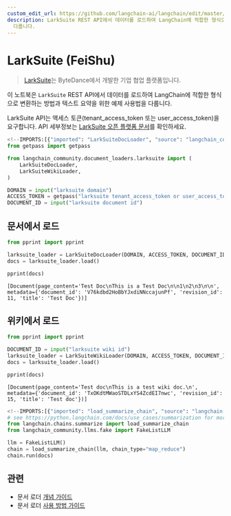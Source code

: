 ```yaml
---
custom_edit_url: https://github.com/langchain-ai/langchain/edit/master/docs/docs/integrations/document_loaders/larksuite.ipynb
description: LarkSuite REST API에서 데이터를 로드하여 LangChain에 적합한 형식으로 변환하는 방법과 텍스트 요약 예제를
  다룹니다.
---
```


# LarkSuite (FeiShu)

> [LarkSuite](https://www.larksuite.com/)는 ByteDance에서 개발한 기업 협업 플랫폼입니다.

이 노트북은 `LarkSuite` REST API에서 데이터를 로드하여 LangChain에 적합한 형식으로 변환하는 방법과 텍스트 요약을 위한 예제 사용법을 다룹니다.

LarkSuite API는 액세스 토큰(tenant_access_token 또는 user_access_token)을 요구합니다. API 세부정보는 [LarkSuite 오픈 플랫폼 문서](https://open.larksuite.com/document)를 확인하세요.

```python
<!--IMPORTS:[{"imported": "LarkSuiteDocLoader", "source": "langchain_community.document_loaders.larksuite", "docs": "https://api.python.langchain.com/en/latest/document_loaders/langchain_community.document_loaders.larksuite.LarkSuiteDocLoader.html", "title": "LarkSuite (FeiShu)"}, {"imported": "LarkSuiteWikiLoader", "source": "langchain_community.document_loaders.larksuite", "docs": "https://api.python.langchain.com/en/latest/document_loaders/langchain_community.document_loaders.larksuite.LarkSuiteWikiLoader.html", "title": "LarkSuite (FeiShu)"}]-->
from getpass import getpass

from langchain_community.document_loaders.larksuite import (
    LarkSuiteDocLoader,
    LarkSuiteWikiLoader,
)

DOMAIN = input("larksuite domain")
ACCESS_TOKEN = getpass("larksuite tenant_access_token or user_access_token")
DOCUMENT_ID = input("larksuite document id")
```


## 문서에서 로드

```python
from pprint import pprint

larksuite_loader = LarkSuiteDocLoader(DOMAIN, ACCESS_TOKEN, DOCUMENT_ID)
docs = larksuite_loader.load()

pprint(docs)
```

```output
[Document(page_content='Test Doc\nThis is a Test Doc\n\n1\n2\n3\n\n', metadata={'document_id': 'V76kdbd2HoBbYJxdiNNccajunPf', 'revision_id': 11, 'title': 'Test Doc'})]
```

## 위키에서 로드

```python
from pprint import pprint

DOCUMENT_ID = input("larksuite wiki id")
larksuite_loader = LarkSuiteWikiLoader(DOMAIN, ACCESS_TOKEN, DOCUMENT_ID)
docs = larksuite_loader.load()

pprint(docs)
```

```output
[Document(page_content='Test doc\nThis is a test wiki doc.\n', metadata={'document_id': 'TxOKdtMWaoSTDLxYS4ZcdEI7nwc', 'revision_id': 15, 'title': 'Test doc'})]
```


```python
<!--IMPORTS:[{"imported": "load_summarize_chain", "source": "langchain.chains.summarize", "docs": "https://api.python.langchain.com/en/latest/chains/langchain.chains.summarize.chain.load_summarize_chain.html", "title": "LarkSuite (FeiShu)"}, {"imported": "FakeListLLM", "source": "langchain_community.llms.fake", "docs": "https://api.python.langchain.com/en/latest/llms/langchain_community.llms.fake.FakeListLLM.html", "title": "LarkSuite (FeiShu)"}]-->
# see https://python.langchain.com/docs/use_cases/summarization for more details
from langchain.chains.summarize import load_summarize_chain
from langchain_community.llms.fake import FakeListLLM

llm = FakeListLLM()
chain = load_summarize_chain(llm, chain_type="map_reduce")
chain.run(docs)
```


## 관련

- 문서 로더 [개념 가이드](/docs/concepts/#document-loaders)
- 문서 로더 [사용 방법 가이드](/docs/how_to/#document-loaders)